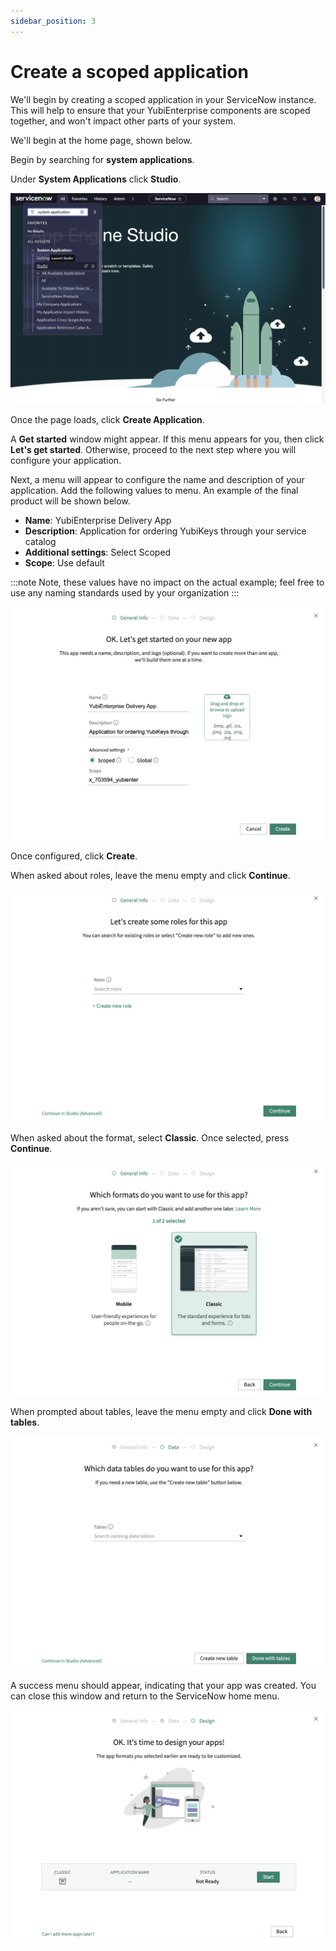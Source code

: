 ```yaml
---
sidebar_position: 3
---
```


# Create a scoped application

We'll begin by creating a scoped application in your ServiceNow instance. This will help to ensure that your YubiEnterprise components are scoped together, and won't impact other parts of your system.

We'll begin at the home page, shown below.

Begin by searching for **system applications**.

Under **System Applications** click **Studio**.

![Scoped application menu](/img/scoped_app_1.png)

Once the page loads, click **Create Application**.

A **Get started** window might appear. If this menu appears for you, then click **Let's get started**. Otherwise, proceed to the next step where you will configure your application.

Next, a menu will appear to configure the name and description of your application. Add the following values to menu. An example of the final product will be shown below.

- **Name**: YubiEnterprise Delivery App
- **Description**: Application for ordering YubiKeys through your service catalog
- **Additional settings**: Select Scoped
- **Scope**: Use default

:::note
Note, these values have no impact on the actual example; feel free to use any naming standards used by your organization
:::

![Configuration menu](/img/scoped_app_2.png)

Once configured, click **Create**.

When asked about roles, leave the menu empty and click **Continue**.

![Configuration menu](/img/scoped_app_3.png)

When asked about the format, select **Classic**. Once selected, press **Continue**.

![Configuration menu](/img/scoped_app_4.png)

When prompted about tables, leave the menu empty and click **Done with tables**.

![Configuration menu](/img/scoped_app_5.png)

A success menu should appear, indicating that your app was created. You can close this window and return to the ServiceNow home menu.

![Configuration menu](/img/scoped_app_6.png)
